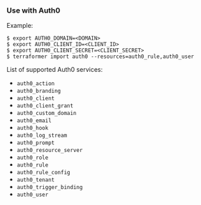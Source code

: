### Use with Auth0

Example:

```
$ export AUTH0_DOMAIN=<DOMAIN>
$ export AUTH0_CLIENT_ID=<CLIENT_ID>
$ export AUTH0_CLIENT_SECRET=<CLIENT_SECRET>
$ terraformer import auth0 --resources=auth0_rule,auth0_user
```

List of supported Auth0 services:

* `auth0_action`
* `auth0_branding`
* `auth0_client`
* `auth0_client_grant`
* `auth0_custom_domain`
* `auth0_email`
* `auth0_hook`
* `auth0_log_stream`
* `auth0_prompt`
* `auth0_resource_server`
* `auth0_role`
* `auth0_rule`
* `auth0_rule_config`
* `auth0_tenant`
* `auth0_trigger_binding`
* `auth0_user`
